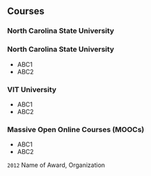 <!---
No Title
-->

## Courses

### North Carolina State University 

### North Carolina State University 
* ABC1
* ABC2

### VIT University
* ABC1
* ABC2
### Massive Open Online Courses (MOOCs)
* ABC1
* ABC2


`2012`
Name of Award, Organization 
